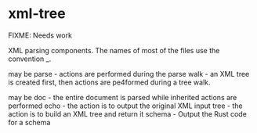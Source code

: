 # xml-tree
FIXME: Needs work

XML parsing components. The names of most of the files use the convention
<operation>_<target>.

<operation> may be
     parse - actions are performed during the parse
     walk - an XML tree is created first, then actions are pe4formed during a tree walk.

<target> may be
     doc - the entire document is parsed while inherited actions are performed
     echo - the action is to output the original XML input
     tree - the action is to build an XML tree and return it
     schema - Output the Rust code for a schema
